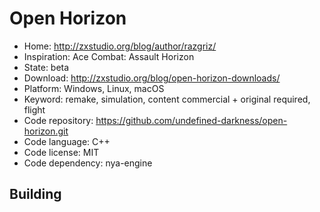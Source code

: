 # Open Horizon

- Home: http://zxstudio.org/blog/author/razgriz/
- Inspiration: Ace Combat: Assault Horizon
- State: beta
- Download: http://zxstudio.org/blog/open-horizon-downloads/
- Platform: Windows, Linux, macOS
- Keyword: remake, simulation, content commercial + original required, flight
- Code repository: https://github.com/undefined-darkness/open-horizon.git
- Code language: C++
- Code license: MIT
- Code dependency: nya-engine

## Building

